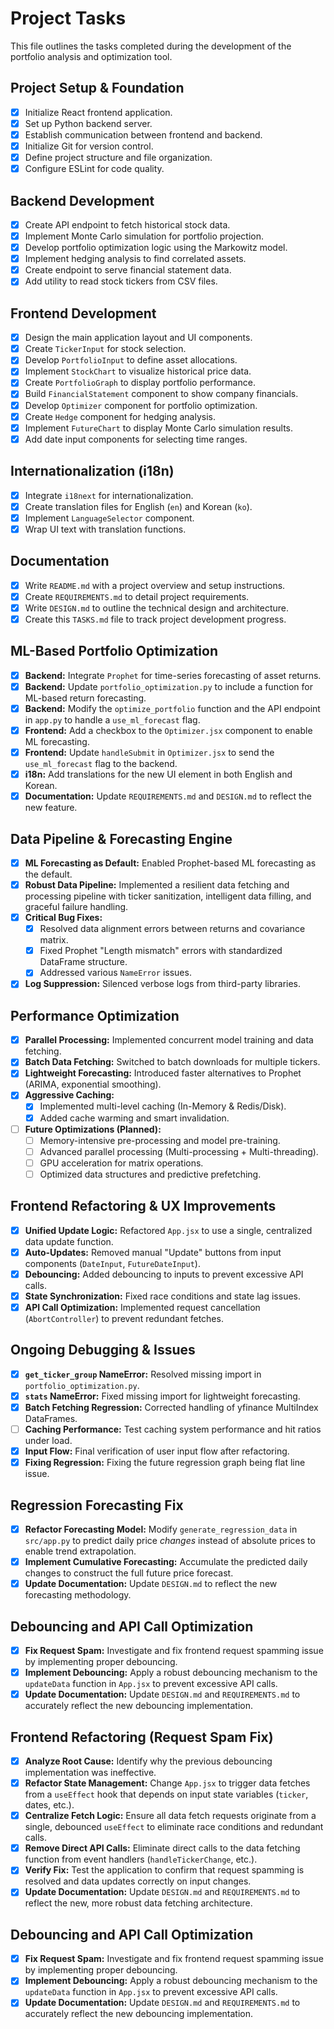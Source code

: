 
# Project Tasks

This file outlines the tasks completed during the development of the portfolio analysis and optimization tool.

## Project Setup & Foundation
- [x] Initialize React frontend application.
- [x] Set up Python backend server.
- [x] Establish communication between frontend and backend.
- [x] Initialize Git for version control.
- [x] Define project structure and file organization.
- [x] Configure ESLint for code quality.

## Backend Development
- [x] Create API endpoint to fetch historical stock data.
- [x] Implement Monte Carlo simulation for portfolio projection.
- [x] Develop portfolio optimization logic using the Markowitz model.
- [x] Implement hedging analysis to find correlated assets.
- [x] Create endpoint to serve financial statement data.
- [x] Add utility to read stock tickers from CSV files.

## Frontend Development
- [x] Design the main application layout and UI components.
- [x] Create `TickerInput` for stock selection.
- [x] Develop `PortfolioInput` to define asset allocations.
- [x] Implement `StockChart` to visualize historical price data.
- [x] Create `PortfolioGraph` to display portfolio performance.
- [x] Build `FinancialStatement` component to show company financials.
- [x] Develop `Optimizer` component for portfolio optimization.
- [x] Create `Hedge` component for hedging analysis.
- [x] Implement `FutureChart` to display Monte Carlo simulation results.
- [x] Add date input components for selecting time ranges.

## Internationalization (i18n)
- [x] Integrate `i18next` for internationalization.
- [x] Create translation files for English (`en`) and Korean (`ko`).
- [x] Implement `LanguageSelector` component.
- [x] Wrap UI text with translation functions.

## Documentation
- [x] Write `README.md` with a project overview and setup instructions.
- [x] Create `REQUIREMENTS.md` to detail project requirements.
- [x] Write `DESIGN.md` to outline the technical design and architecture.
- [x] Create this `TASKS.md` file to track project development progress.

## ML-Based Portfolio Optimization
- [x] **Backend:** Integrate `Prophet` for time-series forecasting of asset returns.
- [x] **Backend:** Update `portfolio_optimization.py` to include a function for ML-based return forecasting.
- [x] **Backend:** Modify the `optimize_portfolio` function and the API endpoint in `app.py` to handle a `use_ml_forecast` flag.
- [x] **Frontend:** Add a checkbox to the `Optimizer.jsx` component to enable ML forecasting.
- [x] **Frontend:** Update `handleSubmit` in `Optimizer.jsx` to send the `use_ml_forecast` flag to the backend.
- [x] **i18n:** Add translations for the new UI element in both English and Korean.
- [x] **Documentation:** Update `REQUIREMENTS.md` and `DESIGN.md` to reflect the new feature.

## Data Pipeline & Forecasting Engine
- [x] **ML Forecasting as Default:** Enabled Prophet-based ML forecasting as the default.
- [x] **Robust Data Pipeline:** Implemented a resilient data fetching and processing pipeline with ticker sanitization, intelligent data filling, and graceful failure handling.
- [x] **Critical Bug Fixes:**
    - [x] Resolved data alignment errors between returns and covariance matrix.
    - [x] Fixed Prophet "Length mismatch" errors with standardized DataFrame structure.
    - [x] Addressed various `NameError` issues.
- [x] **Log Suppression:** Silenced verbose logs from third-party libraries.

## Performance Optimization
- [x] **Parallel Processing:** Implemented concurrent model training and data fetching.
- [x] **Batch Data Fetching:** Switched to batch downloads for multiple tickers.
- [x] **Lightweight Forecasting:** Introduced faster alternatives to Prophet (ARIMA, exponential smoothing).
- [x] **Aggressive Caching:**
    - [x] Implemented multi-level caching (In-Memory & Redis/Disk).
    - [x] Added cache warming and smart invalidation.
- [ ] **Future Optimizations (Planned):**
    - [ ] Memory-intensive pre-processing and model pre-training.
    - [ ] Advanced parallel processing (Multi-processing + Multi-threading).
    - [ ] GPU acceleration for matrix operations.
    - [ ] Optimized data structures and predictive prefetching.

## Frontend Refactoring & UX Improvements
- [x] **Unified Update Logic:** Refactored `App.jsx` to use a single, centralized data update function.
- [x] **Auto-Updates:** Removed manual "Update" buttons from input components (`DateInput`, `FutureDateInput`).
- [x] **Debouncing:** Added debouncing to inputs to prevent excessive API calls.
- [x] **State Synchronization:** Fixed race conditions and state lag issues.
- [x] **API Call Optimization:** Implemented request cancellation (`AbortController`) to prevent redundant fetches.

## Ongoing Debugging & Issues
- [x] **`get_ticker_group` NameError:** Resolved missing import in `portfolio_optimization.py`.
- [x] **`stats` NameError:** Fixed missing import for lightweight forecasting.
- [x] **Batch Fetching Regression:** Corrected handling of yfinance MultiIndex DataFrames.
- [ ] **Caching Performance:** Test caching system performance and hit ratios under load.
- [x] **Input Flow:** Final verification of user input flow after refactoring.
- [x] **Fixing Regression:** Fixing the future regression graph being flat line issue.

## Regression Forecasting Fix
- [x] **Refactor Forecasting Model:** Modify `generate_regression_data` in `src/app.py` to predict daily price *changes* instead of absolute prices to enable trend extrapolation.
- [x] **Implement Cumulative Forecasting:** Accumulate the predicted daily changes to construct the full future price forecast.
- [x] **Update Documentation:** Update `DESIGN.md` to reflect the new forecasting methodology.

## Debouncing and API Call Optimization
- [x] **Fix Request Spam:** Investigate and fix frontend request spamming issue by implementing proper debouncing.
- [x] **Implement Debouncing:** Apply a robust debouncing mechanism to the `updateData` function in `App.jsx` to prevent excessive API calls.
- [x] **Update Documentation:** Update `DESIGN.md` and `REQUIREMENTS.md` to accurately reflect the new debouncing implementation.

## Frontend Refactoring (Request Spam Fix)
- [x] **Analyze Root Cause:** Identify why the previous debouncing implementation was ineffective.
- [x] **Refactor State Management:** Change `App.jsx` to trigger data fetches from a `useEffect` hook that depends on input state variables (`ticker`, dates, etc.).
- [x] **Centralize Fetch Logic:** Ensure all data fetch requests originate from a single, debounced `useEffect` to eliminate race conditions and redundant calls.
- [x] **Remove Direct API Calls:** Eliminate direct calls to the data fetching function from event handlers (`handleTickerChange`, etc.).
- [x] **Verify Fix:** Test the application to confirm that request spamming is resolved and data updates correctly on input changes.
- [x] **Update Documentation:** Update `DESIGN.md` and `REQUIREMENTS.md` to reflect the new, more robust data fetching architecture.

## Debouncing and API Call Optimization
- [x] **Fix Request Spam:** Investigate and fix frontend request spamming issue by implementing proper debouncing.
- [x] **Implement Debouncing:** Apply a robust debouncing mechanism to the `updateData` function in `App.jsx` to prevent excessive API calls.
- [x] **Update Documentation:** Update `DESIGN.md` and `REQUIREMENTS.md` to accurately reflect the new debouncing implementation.